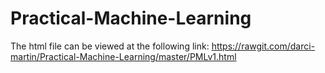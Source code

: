 # Practical-Machine-Learning

The html file can be viewed at the following link: https://rawgit.com/darci-martin/Practical-Machine-Learning/master/PMLv1.html
